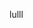 lulll

<!--Hi there I'm Kim Jeongsik(김정식)👋

I can speak both english and korean

I'm currently interested in CV and deeplearning

My repo was cleaned mar.1 so if you want to find any file from my repo contact me on instagram DM or
jsk4074@naver.com

안녕하세요! 

현재 CV와 DL에 관심을 가지고있는 학생입니다

5월 1일에 계정에 학교에서 사용하던 자료를 모두 삭제하였습니다 
혹시라도 이전자료가 필요하시다면 인스타그램 DM이나 jsk4074@naver.com로 문의 주시면 감사하겠습니다.

jsk4074/jsk4074 is a ✨ special ✨ repository because its `README.md` (this file) appears on your GitHub profile.
You can click the Preview link to take a look at your changes.
--->
